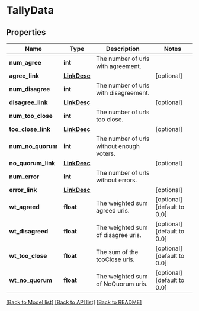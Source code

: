 # TallyData

## Properties
Name | Type | Description | Notes
------------ | ------------- | ------------- | -------------
**num_agree** | **int** | The number of urls with agreement. | 
**agree_link** | [**LinkDesc**](LinkDesc.md) |  | [optional] 
**num_disagree** | **int** | The number of urls with disagreement. | 
**disagree_link** | [**LinkDesc**](LinkDesc.md) |  | [optional] 
**num_too_close** | **int** | The number of urls too close. | 
**too_close_link** | [**LinkDesc**](LinkDesc.md) |  | [optional] 
**num_no_quorum** | **int** | The number of urls without enough voters. | 
**no_quorum_link** | [**LinkDesc**](LinkDesc.md) |  | [optional] 
**num_error** | **int** | The number of urls without errors. | 
**error_link** | [**LinkDesc**](LinkDesc.md) |  | [optional] 
**wt_agreed** | **float** | The weighted sum agreed uris. | [optional] [default to 0.0]
**wt_disagreed** | **float** | The weighted sum of disagree uris. | [optional] [default to 0.0]
**wt_too_close** | **float** | The sum of the tooClose uris. | [optional] [default to 0.0]
**wt_no_quorum** | **float** | The weighted sum of NoQuorum uris. | [optional] [default to 0.0]

[[Back to Model list]](../README.md#documentation-for-models) [[Back to API list]](../README.md#documentation-for-api-endpoints) [[Back to README]](../README.md)


